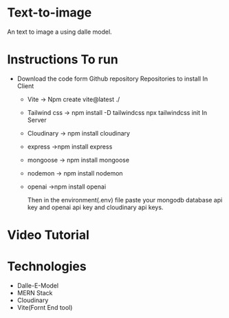 # Text-to-image
An text to image a using dalle model.
# Instructions To run 
  - Download the code form Github repository
     Repositories to install
       In Client 
      - Vite -> Npm create vite@latest ./ 
      - Tailwind css -> npm install -D tailwindcss
                        npx tailwindcss init
       In Server 
      - Cloudinary -> npm install cloudinary
      - express   ->npm install express
      - mongoose -> npm install mongoose
      - nodemon  -> npm install nodemon
      - openai ->npm install openai


        Then in the environment(.env) file paste your mongodb database api key and openai api key and cloudinary api keys.
        
     
# Video Tutorial


# Technologies
 - Dalle-E-Model
 - MERN Stack
 - Cloudinary
 - Vite(Fornt End tool)
